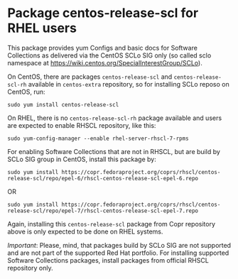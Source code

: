 # Package centos-release-scl for RHEL users

This package provides yum Configs and basic docs for Software Collections
as delivered via the CentOS SCLo SIG only (so called sclo namespace at
https://wiki.centos.org/SpecialInterestGroup/SCLo).

On CentOS, there are packages `centos-release-scl` and `centos-release-scl-rh`
available in `centos-extra` repository, so for installing SCLo reposo
on CentOS, run:

```
sudo yum install centos-release-scl
```

On RHEL, there is no `centos-release-scl-rh` package available and users are expected to enable RHSCL repository, like this:

```
sudo yum-config-manager --enable rhel-server-rhscl-7-rpms
```

For enabling Software Collections that are not in RHSCL, but are build by SCLo SIG group in CentOS, install this package by:

```
sudo yum install https://copr.fedoraproject.org/coprs/rhscl/centos-release-scl/repo/epel-6/rhscl-centos-release-scl-epel-6.repo
```

OR

```
sudo yum install https://copr.fedoraproject.org/coprs/rhscl/centos-release-scl/repo/epel-7/rhscl-centos-release-scl-epel-7.repo
```

Again, installing this `centos-release-scl` package from Copr repository above is only expected to be done on RHEL systems.

*Important*: Please, mind, that packages build by SCLo SIG are not supported and are not part of the supported Red Hat portfolio. For installing supported Software Collections packages, install packages from official RHSCL repository only.
